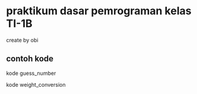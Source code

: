 # praktikum dasar pemrograman kelas TI-1B
create by obi

## contoh kode
kode guess_number

kode weight_conversion
